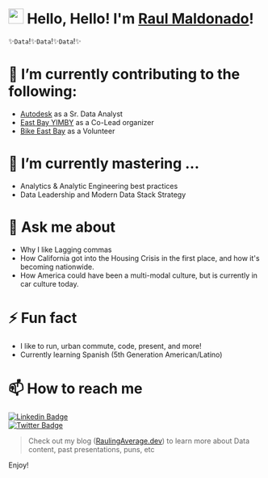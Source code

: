 # <img src="https://media.giphy.com/media/hvRJCLFzcasrR4ia7z/giphy.gif" width="30px"> Hello, Hello! I'm [Raul Maldonado](https://raulingaverage.dev/home)!


✨`Data`!✨`Data`!✨`Data`!✨

# 🔭 I’m currently contributing to the following:
- [Autodesk](https://www.autodesk.com/solutions/architecture-engineering-construction/construction) as a Sr. Data Analyst
- [East Bay YIMBY](https://www.eastbayyimby.org/) as a Co-Lead organizer
 - [Bike East Bay]([https://www.eastbayyimby.org/](https://bikeeastbay.org/)) as a Volunteer
# 🌱 I’m currently mastering ...
- Analytics & Analytic Engineering best practices
- Data Leadership and Modern Data Stack Strategy

# 💬 Ask me about
- Why I like Lagging commas
- How California got into the Housing Crisis in the first place, and how it's becoming nationwide.
- How America could have been a multi-modal culture, but is currently in car culture today.
# ⚡ Fun fact
- I like to run, urban commute, code, present, and more!
- Currently learning Spanish (5th Generation American/Latino)

# 📫 How to reach me

[![Linkedin Badge](https://img.shields.io/badge/-LinkedIn-blue?style=flat-square&logo=Linkedin&logoColor=white&link=https://www.linkedin.com/in/raulm8/)](https://www.linkedin.com/in/raulm8/)  
[![Twitter Badge](https://img.shields.io/badge/-Twitter-1ca0f1?style=flat-square&labelColor=1ca0f1&logo=twitter&logoColor=white&link=https://twitter.com/RaulingAverage)](https://twitter.com/RaulingAverage)

> Check out my blog ([RaulingAverage.dev](https://raulingaverage.dev/)) to learn more about Data content, past presentations, puns, etc

Enjoy!
